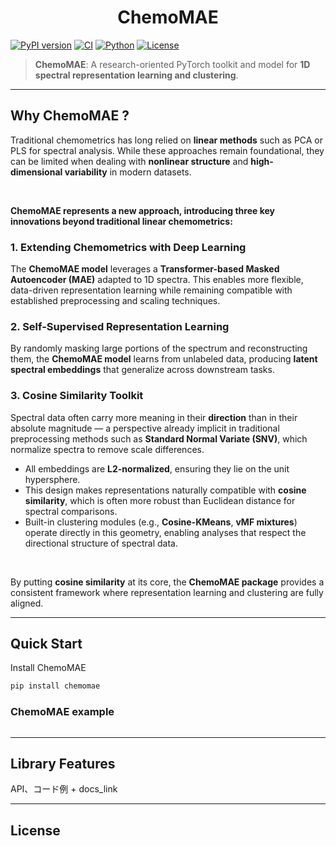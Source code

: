 <h1 align="center">ChemoMAE</h1>

[![PyPI version](https://img.shields.io/pypi/v/chemomae.svg)](https://pypi.org/project/chemomae/)
[![CI](https://github.com/Mantis-Ryuji/ChemoMAE/actions/workflows/ci.yml/badge.svg)](https://github.com/Mantis-Ryuji/ChemoMAE/actions/workflows/ci.yml)
[![Python](https://img.shields.io/pypi/pyversions/chemomae.svg)](https://pypi.org/project/chemomae/)
[![License](https://img.shields.io/badge/license-Apache--2.0-blue.svg)](LICENSE)


> **ChemoMAE**: A research-oriented PyTorch toolkit and model for **1D spectral representation learning and clustering**.

---

## Why ChemoMAE ?

Traditional chemometrics has long relied on **linear methods** such as PCA or PLS for spectral analysis. While these approaches remain foundational, they can be limited when dealing with **nonlinear structure** and **high-dimensional variability** in modern datasets.

<br>

**ChemoMAE represents a new approach, introducing three key innovations beyond traditional linear chemometrics:**

### 1. Extending Chemometrics with Deep Learning

The **ChemoMAE model** leverages a **Transformer-based Masked Autoencoder (MAE)** adapted to 1D spectra. This enables more flexible, data-driven representation learning while remaining compatible with established preprocessing and scaling techniques.

### 2. Self-Supervised Representation Learning

By randomly masking large portions of the spectrum and reconstructing them, the **ChemoMAE model** learns from unlabeled data, producing **latent spectral embeddings** that generalize across downstream tasks.

### 3. Cosine Similarity Toolkit

Spectral data often carry more meaning in their **direction** than in their absolute magnitude — a perspective already implicit in traditional preprocessing methods such as **Standard Normal Variate (SNV)**, which normalize spectra to remove scale differences.

* All embeddings are **L2-normalized**, ensuring they lie on the unit hypersphere.  
* This design makes representations naturally compatible with **cosine similarity**, which is often more robust than Euclidean distance for spectral comparisons.  
* Built-in clustering modules (e.g., **Cosine-KMeans**, **vMF mixtures**) operate directly in this geometry, enabling analyses that respect the directional structure of spectral data.

<br>

By putting **cosine similarity** at its core, the **ChemoMAE package** provides a consistent framework where representation learning and clustering are fully aligned.

---

## Quick Start

Install ChemoMAE
```bash
pip install chemomae
```

### ChemoMAE example

```python

```

---

## Library Features

API、コード例 + docs_link


---

## License
